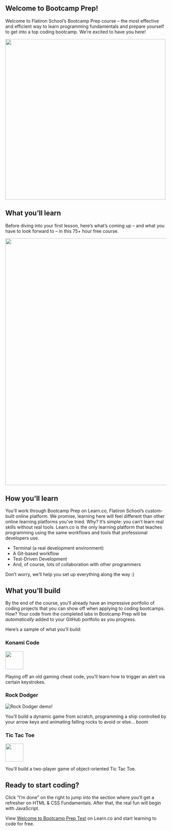 ## Welcome to Bootcamp Prep!

Welcome to Flatiron School’s Bootcamp Prep course – the most effective and efficient way to learn programming fundamentals and prepare yourself to get into a top coding bootcamp. We’re excited to have you here!

<img height="auto" width="500px" src="https://s3-us-west-2.amazonaws.com/curriculum-content/streamlined-onboarding/dancing.gif" />

## What you’ll learn

Before diving into your first lesson, here’s what’s coming up – and what you have to look forward to – in this 75+ hour free course. 

<picture>
  <source srcset="https://s3-us-west-2.amazonaws.com/curriculum-content/streamlined-onboarding/road+to+code.png" media="(min-width: 768px)" height="auto" width="768px"/>
  <source srcset="https://s3-us-west-2.amazonaws.com/curriculum-content/streamlined-onboarding/road+to+code.png" media="(max-width: 769px)" height="auto" width="auto"/>
  <img src="https://s3-us-west-2.amazonaws.com/curriculum-content/streamlined-onboarding/road+to+code.png" height="auto" width="768px"/>
</picture>

## How you’ll learn


You’ll work through Bootcamp Prep on Learn.co, Flatiron School’s custom-built online platform. We promise, learning here will feel different than other online learning platforms you’ve tried. Why? It’s simple: you can’t learn real skills without real tools. Learn.co is the only learning platform that teaches programming using the same workflows and tools that professional developers use. 

* Terminal (a real development environment) 
* A Git-based workflow
* Test-Driven Development
* And, of course, lots of collaboration with other programmers

Don’t worry, we’ll help you set up everything along the way :) 

## What you’ll build

By the end of the course, you’ll already have an impressive portfolio of coding projects that you can show off when applying to coding bootcamps. How? Your code from the completed labs in Bootcamp Prep will be *automatically* added to your GitHub portfolio as you progress.

Here’s a sample of what you’ll build: 

### Konami Code

<img height="56px" width="auto" src="https://s3-us-west-2.amazonaws.com/curriculum-content/streamlined-onboarding/konamicode-icon.svg" />

Playing off an old gaming cheat code, you’ll learn how to trigger an alert via certain keystrokes.

### Rock Dodger

<picture>
  <source srcset="https://curriculum-content.s3.amazonaws.com/web-development/bootcamp_prep/rock_dodger.webp" type="image/webp">
  <source srcset="https://curriculum-content.s3.amazonaws.com/web-development/bootcamp_prep/rock_dodger.gif" type="image/gif">
  <img src="https://curriculum-content.s3.amazonaws.com/web-development/bootcamp_prep/rock_dodger.gif" alt="Rock Dodger demo!">
</picture>

You’ll build a dynamic game from scratch, programming a ship controlled by your arrow keys and animating falling rocks to avoid or else… *boom*

### Tic Tac Toe

<img height="56px" width="auto" src="https://s3-us-west-2.amazonaws.com/curriculum-content/streamlined-onboarding/tictactoe-icon.svg" />


You’ll build a two-player game of object-oriented Tic Tac Toe.


## Ready to start coding?

Click “I’m done” on the right to jump into the section where you’ll get a refresher on HTML & CSS Fundamentals. After that, the real fun will begin with JavaScript.



<p class='util--hide'>View <a href='https://learn.co/lessons/welcome-to-bootcamp-prep-test'>Welcome to Bootcamp Prep Test</a> on Learn.co and start learning to code for free.</p>
